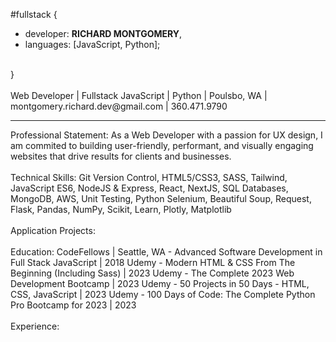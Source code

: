 #fullstack {
<br>
* developer: <strong>RICHARD MONTGOMERY</strong>,
* languages: [JavaScript, Python];
<br>
}
<br>
<br>
Web Developer | Fullstack JavaScript | Python |
Poulsbo, WA | montgomery.richard.dev@gmail.com | 360.471.9790
<hr>
Professional Statement:
As a Web Developer with a passion for UX design, I am commited to building user-friendly, performant, and visually engaging websites that drive results for clients and businesses.
<br>
<br>
Technical Skills:
Git Version Control, HTML5/CSS3, SASS, Tailwind, JavaScript ES6, NodeJS & Express, React, NextJS, SQL Databases, MongoDB, AWS, Unit Testing, Python Selenium, Beautiful Soup, Request, Flask, Pandas, NumPy, Scikit, Learn, Plotly, Matplotlib
<br>
<br>
Application Projects:
<br>
<br>
Education:
CodeFellows | Seattle, WA - Advanced Software Development in Full Stack JavaScript | 2018
Udemy - Modern HTML & CSS From The Beginning (Including Sass) | 2023
Udemy - The Complete 2023 Web Development Bootcamp | 2023
Udemy - 50 Projects in 50 Days - HTML, CSS, JavaScript | 2023
Udemy - 100 Days of Code: The Complete Python Pro Bootcamp for 2023 | 2023
<br>
<br>
Experience: